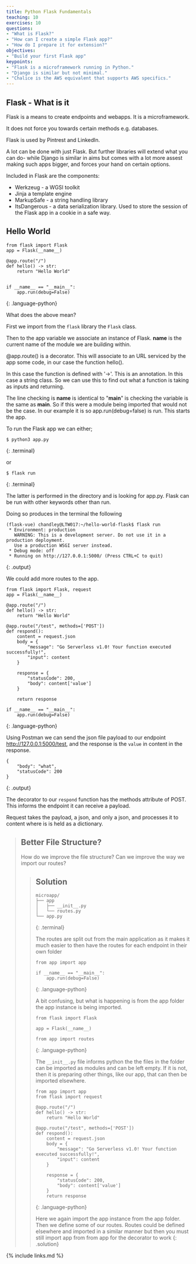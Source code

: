 ```yaml
---
title: Python Flask Fundamentals
teaching: 10
exercises: 10
questions:
- "What is Flask?"
- "How can I create a simple Flask app?"
- "How do I prepare it for extension?"
objectives:
- "Build your first Flask app"
keypoints:
- "Flask is a microframework running in Python."
- "Django is similar but not minimal."
- "Chalice is the AWS equivalent that supports AWS specifics."
---
```


## Flask - What is it

Flask is a means to create endpoints and webapps. It is a microframework.

It does not force you towards certain methods e.g. databases.

Flask is used by Pintrest and LinkedIn.

A lot can be done with just Flask. But further libraries will extend what you can do- while Django is similar in aims but comes with a lot more assest making such apps bigger, and forces your hand on certain options.

Included in Flask are the components:

- Werkzeug - a WGSI toolkit
- Jinja a template engine
- MarkupSafe -  a string handling library
- ItsDangerous - a data serialization library. Used to store the session of the Flask app in a cookie in a safe way.

## Hello World
~~~
from flask import Flask
app = Flask(__name__)

@app.route("/")
def hello() -> str:
    return "Hello World"


if __name__ == "__main__":
    app.run(debug=False)
~~~
{: .language-python}


What does the above mean?

First we import from the `flask` library the `Flask` class.

Then to the app variable we associate an instance of Flask. __name__ is the current name of the module we are building within.

@app.route() is a decorator. This will associate to an URL serviced by the app some code, in our case the function hello().

In this case the function is defined with '->'. This is an annotation. In this case a string class. So we can use this to find out what a function is taking as inputs and returning.

The line checking is __name__ is identical to "__main__" is checking the variable is the same as __main__. So if this were a module being imported that would not be the case. In our example it is so app.run(debug=false) is run. This starts the app.

To run the Flask app we can either;

~~~
$ python3 app.py
~~~
{: .terminal}

or

~~~
$ flask run
~~~
{: .terminal}

The latter is performed in the directory and is looking for app.py. Flask can be run with other keywords other than run.

Doing so produces in the terminal the following

~~~
(flask-vue) chandley@LTW017:~/hello-world-flask$ flask run
 * Environment: production
   WARNING: This is a development server. Do not use it in a production deployment.
   Use a production WSGI server instead.
 * Debug mode: off
 * Running on http://127.0.0.1:5000/ (Press CTRL+C to quit)
~~~
{: .output}

We could add more routes to the app.

~~~
from flask import Flask, request
app = Flask(__name__)

@app.route("/")
def hello() -> str:
    return "Hello World"

@app.route("/test", methods=['POST'])
def respond():
    content = request.json
    body = {
        "message": "Go Serverless v1.0! Your function executed successfully!",
        "input": content
    }

    response = {
        "statusCode": 200,
        "body": content['value']
    }

    return response

if __name__ == "__main__":
    app.run(debug=False)
~~~
{: .language-python}

Using Postman we can send the json file payload to our endpoint http://127.0.0.1:5000/test, and the response is the
`value` in content in the response.

~~~
{
    "body": "what",
    "statusCode": 200
}
~~~
{: .output}

The decorator to our `respond` function has the methods attribute of POST. This informs the endpoint it can receive a payload.

Request takes the payload, a json, and only a json, and processes it to content where is is held as a dictionary.

> ## Better File Structure?
>
> How do we improve the file structure?
> Can we improve the way we import our routes?
>
> > ## Solution 
> > ~~~
> > microapp/
> > ├── app
> > │   ├── __init__.py
> > │   └── routes.py
> > └── app.py
> > ~~~
> > {: .terminal}
> > 
> > The routes are split out from the main application
> > as it makes it much easier to then have the routes for each endpoint
> > in their own folder
> >
> > ~~~
> > from app import app
> > 
> > if __name__ == "__main__":
> >     app.run(debug=False)
> > ~~~
> > {: .language-python}
> >
> > A bit confusing, but what is happening is from the app folder the app instance is being imported.
> >
> > ~~~
> > from flask import Flask
> > 
> > app = Flask(__name__)
> > 
> > from app import routes
> > ~~~
> > {: .language-python}
> > 
> > The `__init__.py` file informs python the the files in the folder can be imported as modules
> > and can be left empty. If it is not, then it is preparing other things, like our app, that can then
> > be imported elsewhere.
> >
> > ~~~
> > from app import app
> > from flask import request
> > 
> > @app.route("/")
> > def hello() -> str:
> >     return "Hello World"
> > 
> > @app.route("/test", methods=['POST'])
> > def respond():
> >     content = request.json
> >     body = {
> >         "message": "Go Serverless v1.0! Your function executed successfully!",
> >         "input": content
> >     }
> > 
> >     response = {
> >         "statusCode": 200,
> >         "body": content['value']
> >     }
> >     return response
> > ~~~
> > {: .language-python}
> > 
> > Here we again import the app instance from the app folder.
> > Then we define some of our routes. Routes could be defined elsewhere and imported in a similar manner
> > but then you must still import app from from app for the decorator to work
> {: .solution}

{% include links.md %}
